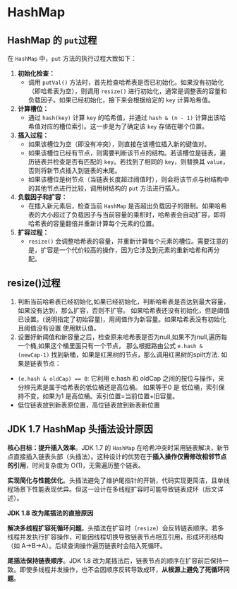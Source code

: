 # HashMap

## HashMap 的 `put`过程

在 `HashMap` 中，`put` 方法的执行过程大致如下：

1. **初始化检查：**
   * 调用 `putVal()` 方法时，首先检查哈希表是否已初始化。如果没有初始化（即哈希表为空），则调用 `resize()` 进行初始化，通常是调整表的容量和负载因子。如果已经初始化，接下来会根据给定的 `key` 计算哈希值。
2. **计算槽位：**
   * 通过 `hash(key)` 计算 `key` 的哈希值，并通过 `hash & (n - 1)` 计算出该哈希值对应的槽位索引。这一步是为了确定该 `key` 存储在哪个位置。
3. **插入过程：**
   * 如果该槽位为空（即没有冲突），则直接在该槽位插入新的键值对。
   * 如果该槽位已经有节点，则需要判断该节点的结构。若该槽位是链表，遍历链表并检查是否有匹配的 `key`。若找到了相同的 `key`，则替换其 `value`，否则将新节点插入到链表的末尾。
   * 如果该槽位是树节点（当链表长度超过阈值时），则会将该节点与树结构中的其他节点进行比较，调用树结构的 `put` 方法进行插入。
4. **负载因子和扩容：**
   * 在插入新元素后，检查当前 `HashMap` 是否超出负载因子的限制。如果哈希表的大小超过了负载因子与当前容量的乘积时，哈希表会自动扩容，即将哈希表的容量翻倍并重新计算每个元素的位置。
5. **扩容过程：**
   * `resize()` 会调整哈希表的容量，并重新计算每个元素的槽位。需要注意的是，扩容是一个代价较高的操作，因为它涉及到元素的重新哈希和再分配。

## resize()过程

1. 判断当前哈希表已经初始化,如果已经初始化，判断哈希表是否达到最大容量，如果没有达到，那么扩容，否则不扩容。
   如果哈希表还没有初始化，但是阈值已设置。(说明指定了初始容量)，用阈值作为新容量。如果哈希表没有初始化且阈值没有设置
   使用默认值。
2. 设置好新阈值和新容量之后，检查原来哈希表是否为null,如果不为null,遍历每一个桶,如果这个桶里面只有一个节点，
   那么根据路由公式 `e.hash & (newCap-1)` 找到新桶，如果是红黑树的节点，那么调用红黑树的spilt方法.
   如果是链表节点：

- `(e.hash & oldCap) == 0`: 它利用 e.hash 和 oldCap 之间的按位与操作，来分辨元素是属于哈希表的低位桶还是高位桶。
  如果等于0 是 低位桶，索引保持不变，如果为1 是高位桶。索引位置=当前位置+旧容量。
- 低位链表放到新表原位置，高位链表放到新表新位置

## JDK 1.7 HashMap 头插法设计原因


**核心目标：提升插入效率**。JDK 1.7 的 `HashMap` 在哈希冲突时采用链表解决，新节点直接插入链表头部（头插法）。这种设计的优势在于**插入操作仅需修改相邻节点的引用**，时间复杂度为 O(1)，无需遍历整个链表。

**实现简化与性能优化**。头插法避免了维护尾指针的开销，代码实现更简洁，且单线程场景下性能表现优异。但这一设计在多线程扩容时可能导致链表成环（后文详述）。

**JDK 1.8 改为尾插法的直接原因**

**解决多线程扩容死循环问题**。头插法在扩容时（`resize`）会反转链表顺序。若多线程并发执行扩容操作，可能因线程切换导致链表节点相互引用，形成环形结构（如 A→B→A）。后续查询操作遍历链表时会陷入死循环。

**尾插法保持链表顺序**。JDK 1.8 改为尾插法后，链表节点的顺序在扩容前后保持一致。即使多线程并发操作，也不会因顺序反转导致成环，**从根源上避免了死循环问题**。
